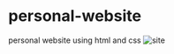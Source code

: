 # personal-website
personal website using html and css
![site](https://github.com/user-attachments/assets/aefd0406-7c1e-45b4-b953-757569275507)
